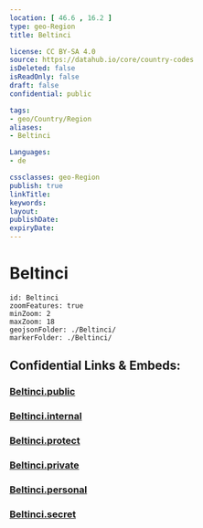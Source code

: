 ```yaml
---
location: [ 46.6 , 16.2 ] 
type: geo-Region
title: Beltinci

license: CC BY-SA 4.0
source: https://datahub.io/core/country-codes
isDeleted: false
isReadOnly: false
draft: false
confidential: public

tags:
- geo/Country/Region
aliases:
- Beltinci

Languages:
- de

cssclasses: geo-Region
publish: true
linkTitle: 
keywords: 
layout: 
publishDate: 
expiryDate: 
---
```


# Beltinci

```leaflet
id: Beltinci
zoomFeatures: true 
minZoom: 2 
maxZoom: 18
geojsonFolder: ./Beltinci/
markerFolder: ./Beltinci/
```


## Confidential Links & Embeds: 

### [Beltinci.public](/_public/\Earth\Continent\Europe\Europe~Central\Slovenia\Regions~Slovenia\Pomurska\counties~PomurskaBeltinci.public.md) 

### [Beltinci.internal](/_internal/\Earth\Continent\Europe\Europe~Central\Slovenia\Regions~Slovenia\Pomurska\counties~PomurskaBeltinci.internal.md) 

### [Beltinci.protect](/_protect/\Earth\Continent\Europe\Europe~Central\Slovenia\Regions~Slovenia\Pomurska\counties~PomurskaBeltinci.protect.md) 

### [Beltinci.private](/_private/\Earth\Continent\Europe\Europe~Central\Slovenia\Regions~Slovenia\Pomurska\counties~PomurskaBeltinci.private.md) 

### [Beltinci.personal](/_personal/\Earth\Continent\Europe\Europe~Central\Slovenia\Regions~Slovenia\Pomurska\counties~PomurskaBeltinci.personal.md) 

### [Beltinci.secret](/_secret/\Earth\Continent\Europe\Europe~Central\Slovenia\Regions~Slovenia\Pomurska\counties~PomurskaBeltinci.secret.md)

